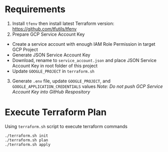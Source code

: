 # Requirements

1. Install `tfenv` then install latest Terraform version: https://github.com/tfutils/tfenv
2. Prepare GCP Service Account Key
- Create a service account with enough IAM Role Permission in target GCP Project
- Generate JSON Service Account Key
- Download, rename to `service_account.json` and place JSON Service Account Key in root folder of this project
- Update `GOOGLE_PROJECT` in `terraform.sh`
3. Generate `.env` file, update `GOOGLE_PROJECT`, and `GOOGLE_APPLICATION_CREDENTIALS` values
*Note: Do not push GCP Service Account Key into GitHub Respository*


# Execute Terraform Plan
Using `terraform.sh` script to execute terraform commands
```
./terraform.sh init
./terraform.sh plan
./terraform.sh apply
```

